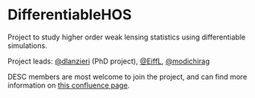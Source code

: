 # DifferentiableHOS
Project to study higher order weak lensing statistics using differentiable simulations.

Project leads: [@dlanzieri](https://github.com/dlanzieri) (PhD project), [@EiffL](https://github.com/EiffL), [@modichirag](https://github.com/modichirag)

DESC members are most welcome to join the project, and can find more information on [this confluence page](https://confluence.slac.stanford.edu/display/LSSTDESC/Forecasting+the+power+of+Higher+Order+Weak+Lensing+Statistics+with+automatically+differentiable+simulations).
